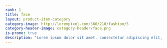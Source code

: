 ```yaml
---
rank: 1
title: face
layout: product-item-category
category-image: http://lorempixel.com/360/210/fashion/5
category-header-image: category-header/face.png
is-promo: true
description: "Lorem ipsum dolor sit amet, consectetur adipiscing elit, sed do eiusmod tempor incididunt ut labore et dolore magna aliqua."
---
```

